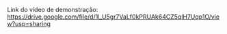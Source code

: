 Link do vídeo de demonstração: https://drive.google.com/file/d/1l_U5gr7VaLf0kPRUAk64CZ5qlH7Uqp1O/view?usp=sharing
